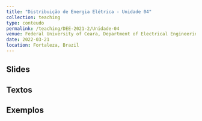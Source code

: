 ```yaml
---
title: "Distribuição de Energia Elétrica - Unidade 04"
collection: teaching
type: conteudo
permalink: /teaching/DEE-2021-2/Unidade-04
venue: Federal University of Ceara, Department of Electrical Engineering
date: 2022-03-21
location: Fortaleza, Brazil
---
```


## Slides


## Textos


## Exemplos

